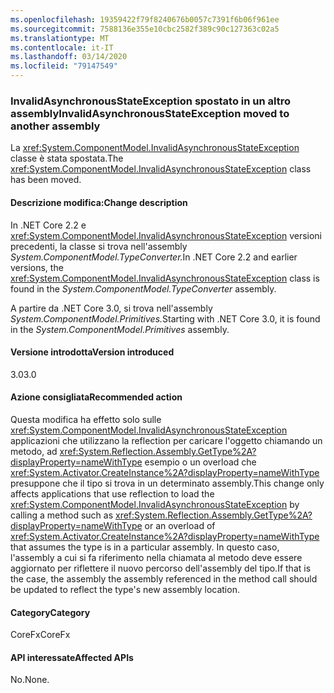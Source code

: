 ```yaml
---
ms.openlocfilehash: 19359422f79f8240676b0057c7391f6b06f961ee
ms.sourcegitcommit: 7588136e355e10cbc2582f389c90c127363c02a5
ms.translationtype: MT
ms.contentlocale: it-IT
ms.lasthandoff: 03/14/2020
ms.locfileid: "79147549"
---
```

### <a name="invalidasynchronousstateexception-moved-to-another-assembly"></a><span data-ttu-id="f72f1-101">InvalidAsynchronousStateException spostato in un altro assembly</span><span class="sxs-lookup"><span data-stu-id="f72f1-101">InvalidAsynchronousStateException moved to another assembly</span></span>

<span data-ttu-id="f72f1-102">La <xref:System.ComponentModel.InvalidAsynchronousStateException> classe è stata spostata.</span><span class="sxs-lookup"><span data-stu-id="f72f1-102">The <xref:System.ComponentModel.InvalidAsynchronousStateException> class has been moved.</span></span>

#### <a name="change-description"></a><span data-ttu-id="f72f1-103">Descrizione modifica:</span><span class="sxs-lookup"><span data-stu-id="f72f1-103">Change description</span></span>

<span data-ttu-id="f72f1-104">In .NET Core 2.2 e <xref:System.ComponentModel.InvalidAsynchronousStateException> versioni precedenti, la classe si trova nell'assembly *System.ComponentModel.TypeConverter.*</span><span class="sxs-lookup"><span data-stu-id="f72f1-104">In .NET Core 2.2 and earlier versions, the <xref:System.ComponentModel.InvalidAsynchronousStateException> class is found in the *System.ComponentModel.TypeConverter* assembly.</span></span>

<span data-ttu-id="f72f1-105">A partire da .NET Core 3.0, si trova nell'assembly *System.ComponentModel.Primitives.*</span><span class="sxs-lookup"><span data-stu-id="f72f1-105">Starting with .NET Core 3.0, it is found in the *System.ComponentModel.Primitives* assembly.</span></span>

#### <a name="version-introduced"></a><span data-ttu-id="f72f1-106">Versione introdotta</span><span class="sxs-lookup"><span data-stu-id="f72f1-106">Version introduced</span></span>

<span data-ttu-id="f72f1-107">3.0</span><span class="sxs-lookup"><span data-stu-id="f72f1-107">3.0</span></span>

#### <a name="recommended-action"></a><span data-ttu-id="f72f1-108">Azione consigliata</span><span class="sxs-lookup"><span data-stu-id="f72f1-108">Recommended action</span></span>

<span data-ttu-id="f72f1-109">Questa modifica ha effetto solo sulle <xref:System.ComponentModel.InvalidAsynchronousStateException> applicazioni che utilizzano la reflection per caricare l'oggetto chiamando un metodo, ad <xref:System.Reflection.Assembly.GetType%2A?displayProperty=nameWithType> esempio o un overload che <xref:System.Activator.CreateInstance%2A?displayProperty=nameWithType> presuppone che il tipo si trova in un determinato assembly.</span><span class="sxs-lookup"><span data-stu-id="f72f1-109">This change only affects applications that use reflection to load the <xref:System.ComponentModel.InvalidAsynchronousStateException> by calling a method such as <xref:System.Reflection.Assembly.GetType%2A?displayProperty=nameWithType> or an overload of <xref:System.Activator.CreateInstance%2A?displayProperty=nameWithType> that assumes the type is in a particular assembly.</span></span> <span data-ttu-id="f72f1-110">In questo caso, l'assembly a cui si fa riferimento nella chiamata al metodo deve essere aggiornato per riflettere il nuovo percorso dell'assembly del tipo.</span><span class="sxs-lookup"><span data-stu-id="f72f1-110">If that is the case, the assembly the assembly referenced in the method call should be updated to reflect the type's new assembly location.</span></span>

#### <a name="category"></a><span data-ttu-id="f72f1-111">Category</span><span class="sxs-lookup"><span data-stu-id="f72f1-111">Category</span></span>

<span data-ttu-id="f72f1-112">CoreFx</span><span class="sxs-lookup"><span data-stu-id="f72f1-112">CoreFx</span></span>

#### <a name="affected-apis"></a><span data-ttu-id="f72f1-113">API interessate</span><span class="sxs-lookup"><span data-stu-id="f72f1-113">Affected APIs</span></span>

<span data-ttu-id="f72f1-114">No.</span><span class="sxs-lookup"><span data-stu-id="f72f1-114">None.</span></span>

<!--

### Affected APIs

- Not detectable via API analysis

-->
